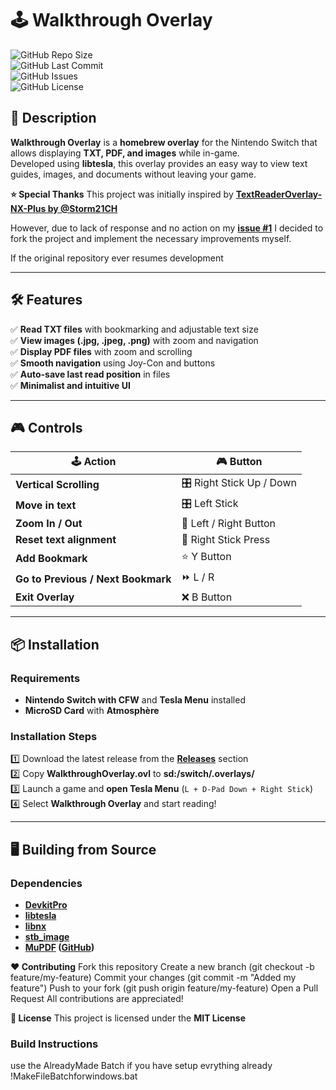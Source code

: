 ﻿# 🕹️ Walkthrough Overlay  

![GitHub Repo Size](https://img.shields.io/github/repo-size/soaresden/WalkthroughOverlay?style=for-the-badge)  
![GitHub Last Commit](https://img.shields.io/github/last-commit/soaresden/WalkthroughOverlay?style=for-the-badge)  
![GitHub Issues](https://img.shields.io/github/issues/soaresden/WalkthroughOverlay?style=for-the-badge)  
![GitHub License](https://img.shields.io/github/license/soaresden/WalkthroughOverlay?style=for-the-badge)  

## 📌 **Description**  
**Walkthrough Overlay** is a **homebrew overlay** for the Nintendo Switch that allows displaying **TXT, PDF, and images** while in-game.  
Developed using **libtesla**, this overlay provides an easy way to view text guides, images, and documents without leaving your game.  

**⭐ Special Thanks**
This project was initially inspired by **[TextReaderOverlay-NX-Plus by @Storm21CH](https://github.com/Storm21CH/)**

However, due to lack of response and no action on my **[issue #1](https://github.com/Storm21CH/TextReaderOverlay-NX-Plus/issues/1)**
I decided to fork the project and implement the necessary improvements myself.

If the original repository ever resumes development

---

## 🛠 **Features**  

✅ **Read TXT files** with bookmarking and adjustable text size  
✅ **View images (.jpg, .jpeg, .png)** with zoom and navigation  
✅ **Display PDF files** with zoom and scrolling  
✅ **Smooth navigation** using Joy-Con and buttons  
✅ **Auto-save last read position** in files  
✅ **Minimalist and intuitive UI**  

---

## 🎮 **Controls**  

| 🕹️ **Action** | 🎮 **Button** |
|--------------|--------------|
| **Vertical Scrolling** | 🎛️ Right Stick Up / Down |
| **Move in text** | 🎛️ Left Stick |
| **Zoom In / Out** | 🔄 Left / Right Button |
| **Reset text alignment** | 🔄 Right Stick Press |
| **Add Bookmark** | ⭐ Y Button |
| **Go to Previous / Next Bookmark** | ⏩ L / R |
| **Exit Overlay** | ❌ B Button |

---

## 📦 **Installation**  

### **Requirements**  
- **Nintendo Switch with CFW** and **Tesla Menu** installed  
- **MicroSD Card** with **Atmosphère**  

### **Installation Steps**  

1️⃣ Download the latest release from the **[Releases](https://github.com/soaresden/WalkthroughOverlay/releases)** section  
2️⃣ Copy **WalkthroughOverlay.ovl** to **sd:/switch/.overlays/**  
3️⃣ Launch a game and **open Tesla Menu** (`L + D-Pad Down + Right Stick`)  
4️⃣ Select **Walkthrough Overlay** and start reading!  

---

## 🖥️ **Building from Source**  

### **Dependencies**  
- **[DevkitPro](https://devkitpro.org/)**
- **[libtesla](https://github.com/XorTroll/tesla)**
- **[libnx](https://github.com/switchbrew/libnx)**
- **[stb_image](https://github.com/nothings/stb)**
- **[MuPDF](https://mupdf.com/) ([GitHub](https://github.com/ArtifexSoftware/mupdf))**  

**❤️ Contributing**
Fork this repository
Create a new branch (git checkout -b feature/my-feature)
Commit your changes (git commit -m "Added my feature")
Push to your fork (git push origin feature/my-feature)
Open a Pull Request
All contributions are appreciated!

**📜 License**
This project is licensed under the **MIT License**

### **Build Instructions**  
use the AlreadyMade Batch if you have setup evrything already
!MakeFileBatchforwindows.bat

